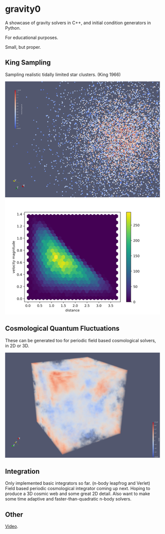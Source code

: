 # gravity0

A showcase of gravity solvers in C++, and initial condition generators in Python.

For educational purposes.

Small, but proper.


## King Sampling

Sampling realistic tidally limited star clusters. (King 1966)

<img src="https://raw.githubusercontent.com/olafx/gravity0/master/renders/King_1.png" width="600">
<img src="https://raw.githubusercontent.com/olafx/gravity0/master/renders/King_2.png" width="600">


## Cosmological Quantum Fluctuations

These can be generated too for periodic field based cosmological solvers, in 2D or 3D.

<img src="https://raw.githubusercontent.com/olafx/gravity0/master/renders/Cosmological.png" width="600">


## Integration

Only implemented basic integrators so far. (n-body leapfrog and Verlet)
Field based periodic cosmological integrator coming up next. Hoping to produce a 3D cosmic web and some great 2D detail.
Also want to make some time adaptive and faster-than-quadratic n-body solvers.


## Other

[Video](https://www.youtube.com/watch?v=YK2P9lmcxrs).
